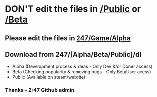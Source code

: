 # DON'T edit the files in <a href="/Game/Public">/Public</a> or <a href="/Game/Beta">/Beta</a> 
## Please edit the files in <a href="/Game/Alpha">247/Game/Alpha</a>
## Download from 247/[Alpha/Beta/Public]/dl
- Alpha (Development process & ideas - Only Dev &/or Doner access)
- Beta (Checking popularity & removing bugs - Only BetaUser acess)
- Public (Available on steam/website)
### Thanks - 2:47 Github admin
